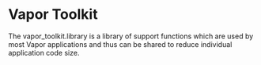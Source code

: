 # Vapor Toolkit

The vapor_toolkit.library is a library of support functions which
are used by most Vapor applications and thus can be shared to
reduce individual application code size.
